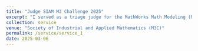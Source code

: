 ```yaml
---
title: "Judge SIAM M3 Challenge 2025"
excerpt: "I served as a triage judge for the MathWorks Math Modeling (M3) Challenge, organized by SIAM. Graded and provided feedback to challenge teams of over 20 teams of high school students in the United States and sixth form students in England and Wales." 
collection: service
venue: "Society of Industrial and Applied Mathematics (M3C)"
permalink: /service/service_1
date: 2025-03-06
---
```



